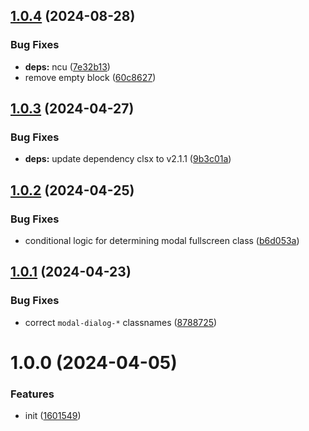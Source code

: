 ## [1.0.4](https://github.com/bent10/posthtml-bootstrap/compare/v1.0.3...v1.0.4) (2024-08-28)


### Bug Fixes

* **deps:** ncu ([7e32b13](https://github.com/bent10/posthtml-bootstrap/commit/7e32b130eb37102b687fc663a092db026fa7a3f7))
* remove empty block ([60c8627](https://github.com/bent10/posthtml-bootstrap/commit/60c86274ea69a070f98787bac3b93a20203dc5cc))

## [1.0.3](https://github.com/bent10/posthtml-bootstrap/compare/v1.0.2...v1.0.3) (2024-04-27)


### Bug Fixes

* **deps:** update dependency clsx to v2.1.1 ([9b3c01a](https://github.com/bent10/posthtml-bootstrap/commit/9b3c01a1e1c04d70031be592b5149b73759eab15))

## [1.0.2](https://github.com/bent10/posthtml-bootstrap/compare/v1.0.1...v1.0.2) (2024-04-25)


### Bug Fixes

* conditional logic for determining modal fullscreen class ([b6d053a](https://github.com/bent10/posthtml-bootstrap/commit/b6d053a657719e2d8f5dd260c3dd78a0c2ae369f))

## [1.0.1](https://github.com/bent10/posthtml-bootstrap/compare/v1.0.0...v1.0.1) (2024-04-23)


### Bug Fixes

* correct `modal-dialog-*` classnames ([8788725](https://github.com/bent10/posthtml-bootstrap/commit/87887257a6ada90c0264f9506776c13fcb94c5d3))

# 1.0.0 (2024-04-05)


### Features

* init ([1601549](https://github.com/bent10/posthtml-bootstrap/commit/160154966d48bfc6682b2f166a44dbf78b173708))
